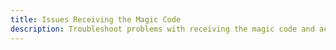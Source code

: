 ```yaml
---  
title: Issues Receiving the Magic Code  
description: Troubleshoot problems with receiving the magic code and access your Expensify account without interruptions.  
---  
```

